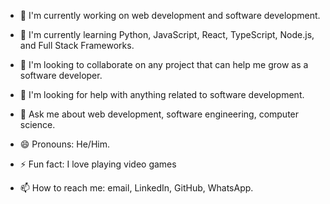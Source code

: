 - 🔭 I'm currently working on web development and software development.
  
- 🌱 I'm currently learning Python, JavaScript, React, TypeScript, Node.js, and Full Stack Frameworks.
  
- 👯 I'm looking to collaborate on any project that can help me grow as a software developer.
  
- 🤔 I'm looking for help with anything related to software development.
  
- 💬 Ask me about web development, software engineering, computer science.
  
- 😄 Pronouns: He/Him.
  
- ⚡ Fun fact: I love playing video games
  
- 📫 How to reach me: email, LinkedIn, GitHub, WhatsApp.
 
